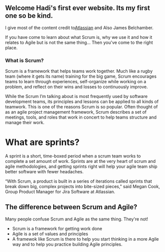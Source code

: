 ## Welcome Hadi's first ever website. Its my first one so be kind.

I give most of the content credit to[Atlassian](https://www.atlassian.com/agile/scrum) and Also James Belchamber.

If you have come to learn about what Scrum is, why we use it and how it relates to Agile but is not the same thing... Then you've come to the right place.

### What is Scrum?

Scrum is a framework that helps teams work together. Much like a rugby team (where it gets its name) training for the big game, Scrum encourages teams to learn through experiences, self-organize while working on a problem, and reflect on their wins and losses to continuously improve.

While the Scrum I’m talking about is most frequently used by software development teams, its principles and lessons can be applied to all kinds of teamwork. This is one of the reasons Scrum is so popular. Often thought of as an agile project management framework, Scrum describes a set of meetings, tools, and roles that work in concert to help teams structure and manage their work.


# What are sprints?

A sprint is a short, time-boxed period when a scrum team works to complete a set amount of work. Sprints are at the very heart of scrum and agile methodologies, and getting sprints right will help your agile team ship better software with fewer headaches.  

“With Scrum, a product is built in a series of iterations called sprints that break down big, complex projects into bite-sized pieces," said Megan Cook, Group Product Manager for Jira Software at Atlassian.

## The difference between Scrum and Agile?

Many people confuse Scrum and Agile as the same thing. They're not!
* Scrum is a framework for getting work done
* Agile is a set of values and principles
* A framewok like Scrum is there to help you start thinking in a more Agile way and to help you practice building Agile principles.
